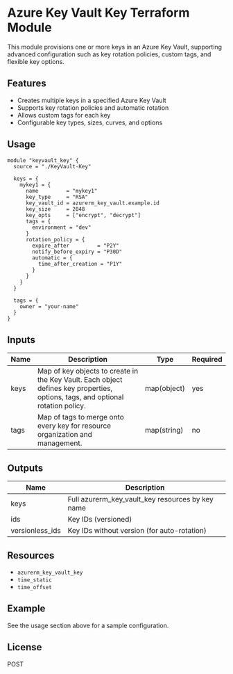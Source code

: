 # Azure Key Vault Key Terraform Module

This module provisions one or more keys in an Azure Key Vault, supporting advanced configuration such as key rotation policies, custom tags, and flexible key options.

## Features

- Creates multiple keys in a specified Azure Key Vault
- Supports key rotation policies and automatic rotation
- Allows custom tags for each key
- Configurable key types, sizes, curves, and options

## Usage

```hcl
module "keyvault_key" {
  source = "./KeyVault-Key"

  keys = {
    mykey1 = {
      name         = "mykey1"
      key_type     = "RSA"
      key_vault_id = azurerm_key_vault.example.id
      key_size     = 2048
      key_opts     = ["encrypt", "decrypt"]
      tags = {
        environment = "dev"
      }
      rotation_policy = {
        expire_after         = "P2Y"
        notify_before_expiry = "P30D"
        automatic = {
          time_after_creation = "P1Y"
        }
      }
    }
  }

  tags = {
    owner = "your-name"
  }
}
```

## Inputs

| Name | Description                                                                                                                     | Type        | Required |
| ---- | ------------------------------------------------------------------------------------------------------------------------------- | ----------- | -------- |
| keys | Map of key objects to create in the Key Vault. Each object defines key properties, options, tags, and optional rotation policy. | map(object) | yes      |
| tags | Map of tags to merge onto every key for resource organization and management.                                                   | map(string) | no       |

## Outputs

| Name            | Description                                      |
| --------------- | ------------------------------------------------ |
| keys            | Full azurerm_key_vault_key resources by key name |
| ids             | Key IDs (versioned)                              |
| versionless_ids | Key IDs without version (for auto-rotation)      |

## Resources

- `azurerm_key_vault_key`
- `time_static`
- `time_offset`

## Example

See the usage section above for a sample configuration.

## License

POST
